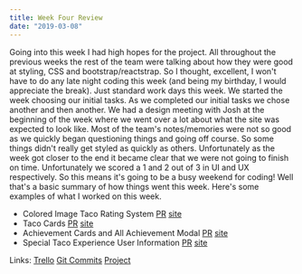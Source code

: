 ```yaml
---
title: Week Four Review 
date: "2019-03-08"
---
```


Going into this week I had high hopes for the project. All throughout the previous weeks the rest of the team were talking about how they were good at styling, CSS and bootstrap/reactstrap. So I thought, excellent, I won't have to do any late night coding this week (and being my birthday, I would appreciate the break). Just standard work days this week. We started the week choosing our initial tasks. As we completed our initial tasks we chose another and then another. We had a design meeting with Josh at the beginning of the week where we went over a lot about what the site was expected to look like. Most of the team's notes/memories were not so good as we quickly began questioning things and going off course. So some things didn't really get styled as quickly as others. Unfortunately as the week got closer to the end it became clear that we were not going to finish on time. Unfortunately we scored a 1 and 2 out of 3 in UI and UX respectively. So this means it's going to be a busy weekend for coding! Well that's a basic summary of how things went this week. Here's some examples of what I worked on this week.

* Colored Image Taco Rating System [PR](https://github.com/Lambda-School-Labs/labs10-taco-log/pull/62) [site](https://taco-logs.netlify.com/home)
* Taco Cards [PR](https://github.com/Lambda-School-Labs/labs10-taco-log/pull/65) [site](https://taco-logs.netlify.com/)
* Achievement Cards and All Achievement Modal [PR](https://github.com/Lambda-School-Labs/labs10-taco-log/pull/71) [site](https://taco-logs.netlify.com/profile)
* Special Taco Experience User Information [PR](https://github.com/Lambda-School-Labs/labs10-taco-log/pull/83) [site](https://taco-logs.netlify.com/)

Links:
[Trello](https://trello.com/b/qRoLiBSa/labs10-taco-log)
[Git Commits](https://github.com/Lambda-School-Labs/labs10-taco-log/commits?author=jaymzsocool&before=ee6f303876ea60f62bcad41de45e7a8fd08d37b7+35)
[Project](https://taco-logs.netlify.com/)
